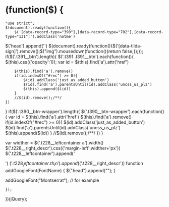 # (function($) {
    "use strict";
    $(document).ready(function(){
        $('[data-record-type="390"],[data-record-type="702"],[data-record-type="131"]').addClass('notme')
$('head').append('<link rel="stylesheet" href="https://use.fontawesome.com/releases/v5.6.3/css/all.css" integrity="sha384-UHRtZLI+pbxtHCWp1t77Bi1L4ZtiqrqD80Kn4Z8NTSRyMA2Fd33n5dQ8lWUE00s/" crossorigin="anonymous">')
$(document).ready(function(){$('[data-tilda-sign]').remove();$("img").mousedown(function(){return false;});});
if($('.t391__btn').length){
    $('.t391 .t391__btn').each(function(){
        $(this).css({'opacity':1});
        var id = $(this).find('a').attr('href')
                
        $(this).find('a').remove()
        if(id.indexOf("#rec") >= 0){
            $(id).addClass('just_as_added_button')
            $(id).find('a').parentsUntil(id).addClass('uncss_us_plz')
            $(this).append($(id))
        }
        //$(id).remove();/**/
    })
}
if($('.t390__btn-wrapper').length){
    $('.t390__btn-wrapper').each(function(){
        var id = $(this).find('a').attr('href')
        $(this).find('a').remove()
        if(id.indexOf("#rec") >= 0){
            $(id).addClass('just_as_added_button')
            $(id).find('a').parentsUntil(id).addClass('uncss_us_plz')
            $(this).append($(id))
        }
        //$(id).remove();/**/
    })
}

var widther = $('.t228__leftcontainer a').width()
$('.t228__right_descr').css({'margin-left':widther+'px'})
$('.t228__leftcontainer').append('<div class="th_wrp"><div class="th_out"><div class="th_in">')
$('.t228__leftcontainer .th_in').append($('.t228__right_descr'))
function addGoogleFont(FontName) {
    $("head").append("<link href='https://fonts.googleapis.com/css?family=" + FontName + ":400,500,600,700' rel='stylesheet' type='text/css'>");
}

addGoogleFont("Montserrat"); // for example

    });
})(jQuery);
